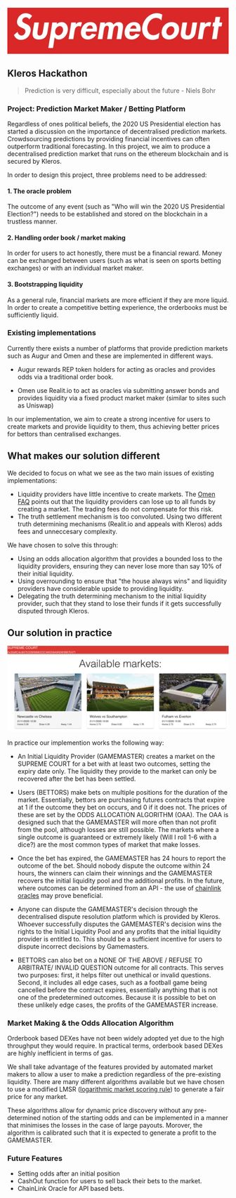 
<p align="center">
	  <img src="/img/supremecourt.png">
</p>

## Kleros Hackathon

> Prediction is very difficult, especially about the future - Niels Bohr

### Project: Prediction Market Maker / Betting Platform

Regardless of ones political beliefs, the 2020 US Presidential election has started a discussion on the importance of decentralised prediction markets. Crowdsourcing predictions by providing financial incentives can often outperform traditional forecasting. In this project, we aim to produce a decentralised prediction market that runs on the ethereum blockchain and is secured by Kleros.

In order to design this project, three problems need to be addressed:

#### 1. The oracle problem
The outcome of any event (such as "Who will win the 2020 US Presidential Election?") needs to be established and stored on the blockchain in a trustless manner.

#### 2. Handling order book / market making
In order for users to act honestly, there must be a financial reward. Money can be exchanged between users (such as what is seen on sports betting exchanges) or with an individual market maker.

#### 3. Bootstrapping liquidity
As a general rule, financial markets are more efficient if they are more liquid. In order to create a competitive betting experience, the orderbooks must be sufficiently liquid. 

### Existing implementations

Currently there exists a number of platforms that provide prediction markets such as Augur and Omen and these are implemented in different ways.

- Augur rewards REP token holders for acting as oracles and provides odds via a traditional order book.

- Omen use Realit.io to act as oracles via submitting answer bonds and provides liquidity via a fixed product market maker (similar to sites such as Uniswap)

In our implementation, we aim to create a strong incentive for users to create markets and provide liquidity to them, thus achieving better prices for bettors than centralised exchanges.


## What makes our solution different


We decided to focus on what we see as the two main issues of existing implementations: 

- Liquidity providers have little incentive to create markets. The [Omen FAQ](https://omen.eth.link/faq.pdf) points out that the liquidity providers can lose up to all funds by creating a market. The trading fees do not compensate for this risk.  
- The truth settlement mechanism is too convoluted. Using two different truth determining mechanisms (Realit.io and appeals with Kleros) adds fees and unneccesary complexity.

We have chosen to solve this through: 

- Using an odds allocation algorithm that provides a bounded loss to the liquidity providers, ensuring they can never lose more than say 10% of their initial liquidity. 
- Using overrounding to ensure that "the house always wins" and liquidity providers have considerable upside to providing liquidity. 
- Delegating the truth determining mechanism to the initial liquidity provider, such that they stand to lose their funds if it gets successfully disputed through Kleros. 


## Our solution in practice


<p align="center">
	  <img src="/img/sneekPeak.png">
</p>


In practice our implemention works the following way:

- An Initial Liquidity Provider (GAMEMASTER) creates a market on the SUPREME COURT for a bet with at least two outcomes, setting the expiry date only. The liquidity they provide to the market can only be recovered after the bet has been settled.

- Users (BETTORS) make bets on multiple positions for the duration of the market. Essentially, bettors are purchasing futures contracts that expire at 1 if the outcome they bet on occurs, and 0 if it does not. The prices of these are set by the ODDS ALLOCATION ALGORITHM (OAA). The OAA is designed such that the GAMEMASTER will more often than not profit from the pool, although losses are still possible. The markets where a single outcome is guaranteed or extremely likely (Will I roll 1-6 with a dice?) are the most common types of market that make losses.

- Once the bet has expired, the GAMEMASTER has 24 hours to report the outcome of the bet. Should nobody dispute the outcome within 24 hours, the winners can claim their winnings and the GAMEMASTER recovers the initial liquidity pool and the additional profits. In the future, where outcomes can be determined from an API - the use of [chainlink oracles](https://chain.link) may prove beneficial.

- Anyone can dispute the GAMEMASTER's decision through the decentralised dispute resolution platform which is provided by Kleros. Whoever successfully disputes the GAMEMASTER's decision wins the rights to the Initial Liquidity Pool and any profits that the initial liquidity provider is entitled to. This should be a sufficient incentive for users to dispute incorrect decisions by Gamemasters. 

- BETTORS can also bet on a NONE OF THE ABOVE / REFUSE TO ARBITRATE/ INVALID QUESTION outcome for all contracts. This serves two purposes: first, it helps filter out unethical or invalid questions. Second, it includes all edge cases, such as a football game being cancelled before the contract expires, essentially anything that is not one of the predetermined outcomes. Because it is possible to bet on these unlikely edge cases, the profits of the GAMEMASTER increase.


### Market Making & the Odds Allocation Algorithm

Orderbook based DEXes have not been widely adopted yet due to the high throughput they would require. In practical terms, orderbook based DEXes are highly inefficient in terms of gas.

We shall take advantage of the features provided by automated market makers to allow a user to make a prediction regardless of the pre-existing liquidity. There are many different algorithms available but we have chosen to use a modified LMSR ([logarithmic market scoring rule](https://www.cs.cmu.edu/~./sandholm/liquidity-sensitive%20automated%20market%20maker.teac.pdf)) to generate a fair price for any market.

These algorithms allow for dynamic price discovery without any pre-determined notion of the starting odds and can be implemented in a manner that minimises the losses in the case of large payouts. Morover, the algorithm is calibrated such that it is expected to generate a profit to the GAMEMASTER. 


### Future Features

- Setting odds after an initial position
- CashOut function for users to sell back their bets to the market.
- ChainLink Oracle for API based bets. 







